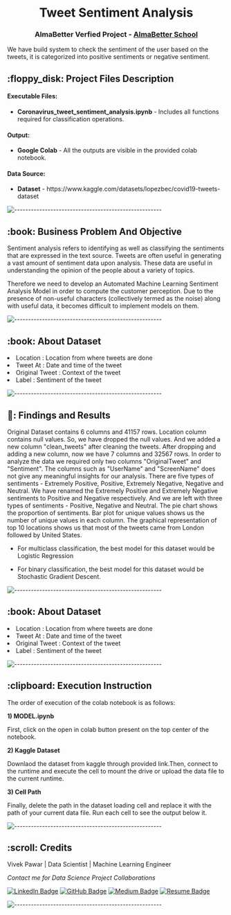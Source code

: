 <p align="center"> 
  
</p>
<h1 align="center">Tweet Sentiment Analysis  </h1>
<h3 align="center"> AlmaBetter Verfied Project - <a href="https://www.almabetter.com/"> AlmaBetter School </a> </h5>

<p align="center"> 
  
</p>

<p>We have build system to check the sentiment of the user based on the tweets, it is categorized into positive sentiments or negative sentiment. </p>

<h2> :floppy_disk: Project Files Description</h2>

<h4>Executable Files:</h4>
<ul>
  <li><b>Coronavirus_tweet_sentiment_analysis.ipynb</b> - Includes all functions required for classification operations.</li>
</ul>

<h4>Output:</h4>
<ul>
  <li><b>Google Colab</b> - All the outputs are visible in the provided colab notebook.
</ul>

<h4>Data Source:</h4>
<ul>
  <li><b>Dataset</b> - https://www.kaggle.com/datasets/lopezbec/covid19-tweets-dataset</li>
</ul>

![-----------------------------------------------------](https://raw.githubusercontent.com/andreasbm/readme/master/assets/lines/rainbow.png)

<h2> :book: Business Problem And Objective </h2>

<p

  Sentiment analysis refers to identifying as well as classifying the sentiments that are expressed in the text source. Tweets are often useful in generating a vast amount of sentiment data upon analysis. These data are useful in understanding the opinion of the people about a variety of topics.

Therefore we need to develop an Automated Machine Learning Sentiment Analysis Model in order to compute the customer perception. Due to the presence of non-useful characters (collectively termed as the noise) along with useful data, it becomes difficult to implement models on them.
   
   

</p>


![-----------------------------------------------------](https://raw.githubusercontent.com/andreasbm/readme/master/assets/lines/rainbow.png)

<h2> :book: About Dataset </h2>

<p

- Location : Location from where tweets are done
- Tweet At : Date and time of the tweet
- Original Tweet : Context of the tweet
- Label : Sentiment of the tweet
   

</p>

![-----------------------------------------------------](https://raw.githubusercontent.com/andreasbm/readme/master/assets/lines/rainbow.png)

<h2> 📙: Findings and Results </h2>

<p

Original Dataset contains 6 columns and 41157 rows.
Location column contains null values. So, we have dropped the null values.
And we added a new column "clean_tweets" after cleaning the tweets.
After dropping and adding a new column, now we have 7 columns and 32567 rows.
In order to analyze the data we required only two columns "OriginalTweet" and "Sentiment".
The columns such as "UserName" and "ScreenName" does not give any meaningful insights for our analysis.
There are five types of sentiments - Extremely Positive, Positive, Extremely Negative, Negative and Neutral.
We have renamed the Extremely Positive and Extremely Negative sentiments to Positive and Negative respectively. And we are left with three types of sentiments - Positive, Negative and Neutral.
The pie chart shows the proportion of sentiments.
Bar plot for unique values shows us the number of unique values in each column.
The graphical representation of top 10 locations shows us that most of the tweets came from London followed by United States.
   
   
- For multiclass classification, the best model for this dataset would be Logistic Regression

- For binary classification, the best model for this dataset would be Stochastic Gradient Descent.
   

</p>


![-----------------------------------------------------](https://raw.githubusercontent.com/andreasbm/readme/master/assets/lines/rainbow.png)

<h2> :book: About Dataset </h2>

<p

- Location : Location from where tweets are done
- Tweet At : Date and time of the tweet
- Original Tweet : Context of the tweet
- Label : Sentiment of the tweet
   

</p>
                  
                  
![-----------------------------------------------------](https://raw.githubusercontent.com/andreasbm/readme/master/assets/lines/rainbow.png)

<h2> :clipboard: Execution Instruction</h2>
<p>The order of execution of the colab notebook is as follows:</p>
<p><b>1) MODEL.ipynb</b></p>
<p>First, click on the open in colab button present on the top center of the notebook.</p>
<p><b>2) Kaggle Dataset</b></p>
<p>Downlaod the dataset from kaggle through provided link.Then, connect to the runtime and execute the cell to mount the drive or upload the data file to the current runtime.</p>
<p><b>3) Cell Path</b></p>
<p>Finally, delete the path in the dataset loading cell and replace it with the path of your current data file. Run each cell to see the output below it.</p>

![-----------------------------------------------------](https://raw.githubusercontent.com/andreasbm/readme/master/assets/lines/rainbow.png)

<!-- CREDITS -->
<h2 id="credits"> :scroll: Credits</h2>

Vivek Pawar | Data Scientist | Machine Learning Engineer 

<p> <i> Contact me for Data Science Project Collaborations</i></p>


[![LinkedIn Badge](https://img.shields.io/badge/LinkedIn-0077B5?style=for-the-badge&logo=linkedin&logoColor=white)](https://https://www.linkedin.com/in/vivek-pawar-data/)
[![GitHub Badge](https://img.shields.io/badge/GitHub-100000?style=for-the-badge&logo=github&logoColor=white)](https://github.com/vivek16pawar)
[![Medium Badge](https://img.shields.io/badge/Medium-1DA1F2?style=for-the-badge&logo=medium&logoColor=white)](https://medium.com/@vivekpawar.data)
[![Resume Badge](https://img.shields.io/badge/resume-0077B5?style=for-the-badge&logo=resume&logoColor=white)](https://drive.google.com/file/d/18h-_iI4MkUf1FLnx-By5vAoZawhXdUo0/view?usp=sharing)


![-----------------------------------------------------](https://raw.githubusercontent.com/andreasbm/readme/master/assets/lines/rainbow.png)

